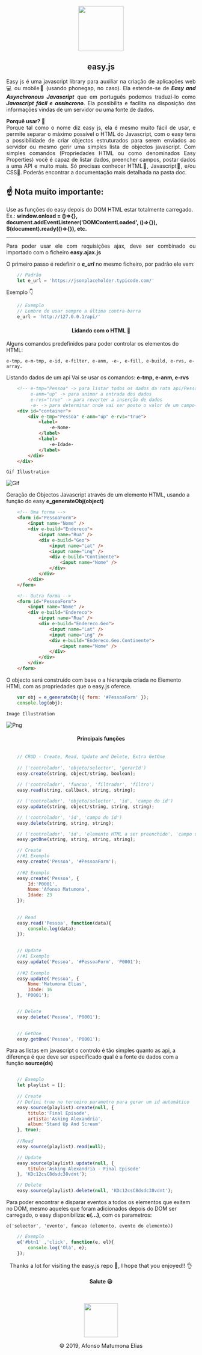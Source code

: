 <p align="center" style="height:120px">
    <img height="120px" src="assets/ico/main_ico.png" />
<p>

<h2 align="center"> easy.js </h2>

<p style="text-align: justify">
    Easy js é uma javascript library para auxiliar na criação de aplicações web💻 ou mobile📲 (usando phonegap, no caso). Ela estende-se de <b><i>Easy and Asynchronous Javascript</i></b> que em português podemos traduzí-lo como <b><i>Javascript fácil e assíncrono</i></b>. Ela possibilita e facilita na disposição das informações vindas de um servidor ou uma fonte de dados.
</p>

<p style="text-align: justify">
    <b>Porquê usar? 🤔</b><br/>
    Porque tal como o nome diz easy js, ela é mesmo muito fácil de usar, e permite separar o máximo possível o HTML do Javascript, com o easy tens a possibilidade de criar objectos estruturados para serem enviados ao servidor ou mesmo gerir uma simples lista de objectos javascript. Com simples comandos (Propriedades HTML ou como denominados Easy Properties) você é capaz de listar dados, preencher campos, postar dados a uma API e muito mais. Só precisas conhecer HTML📃, Javascript📜, e/ou CSS🎫.
    Poderás encontrar a documentação mais detalhada na pasta doc. 
</p>
<p>
    <h2>☝ Nota muito importante:</h2>
    Use as funções do easy depois do DOM HTML estar totalmente carregado. Ex.: <b>window.onload = ()=>{}, document.addEventListener('DOMContentLoaded', ()=>{}), $(document).ready(()=>{}), etc.</b>
</p>
<hr />

<p style="text-align: justify">
    Para poder usar ele com requisições ajax, deve ser combinado ou importado com o ficheiro <b>easy.ajax.js</b>
</p>

<p style="text-align: justify">
    O primeiro passo é redefinir o <b><i>e_url</i></b> no mesmo ficheiro, por padrão ele vem:
</p>

```javascript
    // Padrão
    let e_url = 'https://jsonplaceholder.typicode.com/'
```

Exemplo 👇

```javascript
    // Exemplo
    // Lembre de usar sempre a última contra-barra
    e_url = 'http://127.0.0.1/api/'
```

<h4 align="center"> Lidando com o HTML 📃</h4>

Alguns comandos predefinidos para poder controlar os elementos do HTML:

    e-tmp, e-m-tmp, e-id, e-filter, e-anm, -e-, e-fill, e-build, e-rvs, e-array.

Listando dados de um api
Vai se usar os comandos: **e-tmp, e-anm, e-rvs** 
```HTML
    <!-- e-tmp="Pessoa" -> para listar todos os dados da rota api/Pessoa
         e-anm="up" -> para animar a entrada dos dados
         e-rvs="true" -> para reverter a inserção de dados 
         -e- -> para determinar onde vai ser posto o valor de um campo-->
    <div id="container">
        <div e-tmp="Pessoa" e-anm="up" e-rvs="true">
            <label>
                -e-Nome-
            </label>
            <label>
                -e-Idade-
            </label>
        </div>
    </div>
```
    Gif Illustration
![Gif](assets/ico/easy_list.gif)

Geração de Objectos Javascript através de um elemento HTML, usando a função do easy **e_generateObj(object)**

```HTML
    <!-- Uma forma -->
    <form id="PessoaForm">
        <input name="Nome" />
        <div e-build="Endereco">
            <input name="Rua" />
            <div e-build="Geo">
                <input name="Lat" />
                <input name="Lng" />
                <div e-build="Continente">
                    <input name="Nome" />
                </div>
            </div>
        </div>
    </form>

    <!-- Outra forma -->
    <form id="PessoaForm">
        <input name="Nome" />
        <div e-build="Endereco">
            <input name="Rua" />
            <div e-build="Endereco.Geo">
                <input name="Lat" />
                <input name="Lng" />
                <div e-build="Endereco.Geo.Continente">
                    <input name="Nome" />
                </div>
            </div>
        </div>
    </form>
```
O objecto será construído com base o a hierarquia criada no Elemento HTML com as propriedades que o easy.js oferece.
```javascript
    var obj = e_generateObj({ form: '#PessoaForm' });
    console.log(obj);
```

    Image Illustration
![Png](assets/ico/easy_gen.png)

<h4 align="center"> Principais funções </h4>

```javascript

    // CRUD - Create, Read, Update and Delete, Extra GetOne
    
    // ('controlador', 'objeto/selector', 'gerarId')
    easy.create(string, object/string, boolean);
    
    // ('controlador', 'funcao', 'filtrador', 'filtro')
    easy.read(string, callback, string, string);

    // ('controlador', 'objeto/selector', 'id', 'campo do id')
    easy.update(string, object/string, string, string);

    // ('controlador', 'id', 'campo do id')
    easy.delete(string, string, string);

    // ('controlador', 'id', 'elemento HTML a ser preenchido', 'campo do id')
    easy.getOne(string, string, string, string);

    // Create
    //#1 Exemplo
    easy.create('Pessoa', '#PessoaForm');
    
    //#2 Exemplo
    easy.create('Pessoa', { 
        Id:'P0001', 
        Nome:'Afonso Matumona', 
        Idade: 23 
    });
    
    
    // Read
    easy.read('Pessoa', function(data){
        console.log(data);
    });

    
    // Update
    //#1 Exemplo
    easy.update('Pessoa', '#PessoaForm', 'P0001');
    
    //#2 Exemplo
    easy.update('Pessoa', { 
        Nome:'Matumona Elias', 
        Idade: 16 
    }, 'P0001');


    // Delete
    easy.delete('Pessoa', 'P0001');

    
    // GetOne
    easy.getOne('Pessoa', 'P0001');

```

Para as listas em javascript o controlo é tão simples quanto as api, a diferença é que deve ser especificado qual é a fonte de dados com a função **source(ds)**

```javascript

    // Exemplo
    let playlist = [];
    
    // Create
    // Defini true no terceiro parametro para gerar um id automático
    easy.source(playlist).create(null, {
        titulo:'Final Episode',
        artista:'Asking Alexandria',
        album:'Stand Up And Scream'
    }, true);
    
    //Read
    easy.source(playlist).read(null);

    // Update
    easy.source(playlist).update(null, {
        titulo:'Asking Alexandria - Final Episode'
    }, 'KDc12csC8dsdc38vdnt');

    // Delete
    easy.source(playlist).delete(null, 'KDc12csC8dsdc38vdnt');
```

Para poder encontrar e disparar eventos a todos os elementos que exitem no DOM, mesmo aqueles que foram adicionados depois do DOM ser carregado, o easy disponibiliza: **e(...)**, com os parametros: 
    
    e('selector', 'evento', funcao (elemento, evento do elemento))

```javascript
    // Exemplo
    e('#btn1' ,'click', function(e, el){
        console.log('Olá', e);
    });

```

<p align="center" style="font-size:11pt; margin:0;"> 
    Thanks a lot for visiting the easy.js repo 🙂, I hope that you enjoyed!! 👌<br/>
    <h4 align="center">Salute 😃</h4> 
</p>
<br/>

<p align="center" style="height:90px">
    <img height="90px" src="assets/ico/sec_ico_desc.png" />
</p>

<p align="center" style="font-size:11pt; margin:0;"> 
    © 2019, Afonso Matumona Elias 
</p>